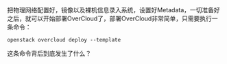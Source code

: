 把物理网络配置好，镜像以及裸机信息录入系统，设置好Metadata，一切准备好之后，就可以开始部署OverCloud了，部署OverCloud非常简单，只需要执行一条命令：

```
openstack overcloud deploy --template
```

这条命令背后到底发生了什么？